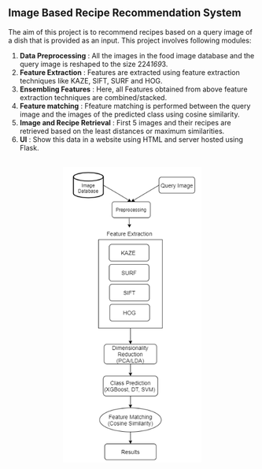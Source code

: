 ## Image Based Recipe Recommendation System

The aim of this project is to recommend recipes based on a query image of a dish that is provided as an input. This project involves following modules:
1. **Data Preprocessing** :  All the images in the food image database and the query image is reshaped to the size 224*169*3. 
2. **Feature Extraction** : Features are extracted using feature extraction techniques like KAZE, SIFT, SURF and HOG.
3. **Ensembling Features** : Here, all Features obtained from above feature extraction techniques are combined/stacked.
4. **Feature matching** : Ffeature matching is performed between the query image and the images of the predicted class using cosine similarity.
5. **Image and Recipe Retrieval** : First 5 images and their recipes are retrieved based on the least distances or maximum similarities.
6. **UI** : Show this data in a website using HTML and server hosted using Flask.
<br>
<div align="center"><img src="Modules.png" height='600px'/></div>


